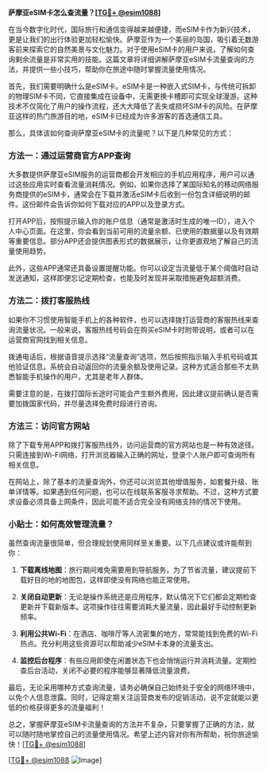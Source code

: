 **萨摩亚eSIM卡怎么查流量？[[TG💪+ @esim1088](https://t.me/s/esim1088)]**

在当今数字化时代，国际旅行和通信变得越来越便捷，而eSIM卡作为新兴技术，更是让我们的出行体验更加轻松愉快。萨摩亚作为一个美丽的岛国，吸引着无数游客前来探索它的自然美景与文化魅力。对于使用eSIM卡的用户来说，了解如何查询剩余流量是非常实用的技能。这篇文章将详细讲解萨摩亚eSIM卡流量查询的方法，并提供一些小技巧，帮助你在旅途中随时掌握流量使用情况。

首先，我们需要明确什么是eSIM卡。eSIM卡是一种嵌入式SIM卡，与传统可拆卸的物理SIM卡不同，它直接集成在设备中，无需更换卡槽即可实现全球漫游。这种技术不仅简化了用户的操作流程，还大大降低了丢失或损坏SIM卡的风险。在萨摩亚这样的热门旅游目的地，eSIM卡已经成为许多游客的首选通信工具。

那么，具体该如何查询萨摩亚eSIM卡的流量呢？以下是几种常见的方式：

### 方法一：通过运营商官方APP查询

大多数提供萨摩亚eSIM服务的运营商都会开发相应的手机应用程序，用户可以通过这些应用实时查看流量消耗情况。例如，如果你选择了某国际知名的移动网络服务商提供的eSIM卡，通常会在下载并激活eSIM卡后收到一份包含详细说明的邮件。这份邮件会告诉你如何下载对应的APP以及登录方式。

打开APP后，按照提示输入你的账户信息（通常是激活时生成的唯一ID），进入个人中心页面。在这里，你会看到当前可用的流量余额、已使用的数据量以及有效期等重要信息。部分APP还会提供图表形式的数据展示，让你更直观地了解自己的流量使用趋势。

此外，这些APP通常还具备设置提醒功能。你可以设定当流量低于某个阈值时自动发送通知，这样即便忘记定期检查，也能及时发现并采取措施避免超额消费。

### 方法二：拨打客服热线

如果你不习惯使用智能手机上的各种软件，也可以选择拨打运营商的客服热线来查询流量状况。一般来说，客服热线号码会在购买eSIM卡时附带说明，或者可以在运营商官网找到相关信息。

拨通电话后，根据语音提示选择“流量查询”选项，然后按照指示输入手机号码或其他验证信息。系统会自动返回你的流量余额及使用记录。这种方式适合那些不太熟悉智能手机操作的用户，尤其是老年人群体。

需要注意的是，在拨打国际长途时可能会产生额外费用，因此建议提前确认是否需要加拨国家代码，并尽量选择免费时段进行咨询。

### 方法三：访问官方网站

除了下载专用APP和拨打客服热线外，访问运营商的官方网站也是一种有效途径。只需连接到Wi-Fi网络，打开浏览器输入正确的网址，登录个人账户即可查询所有相关信息。

在网站上，除了基本的流量查询外，你还可以浏览其他增值服务，如套餐升级、账单详情等。如果遇到任何问题，也可以在线联系客服寻求帮助。不过，这种方式要求设备必须具备上网条件，因此可能不适合完全没有网络支持的情况下使用。

### 小贴士：如何高效管理流量？

虽然查询流量很简单，但合理规划使用同样至关重要。以下几点建议或许能帮到你：

1. **下载离线地图**：旅行期间难免需要用到导航服务，为了节省流量，建议提前下载好目的地的地图包，这样即使没有网络也能正常使用。
   
2. **关闭自动更新**：无论是操作系统还是应用程序，默认情况下它们都会定期检查更新并下载新版本。这项操作往往需要消耗大量流量，因此最好手动控制更新频率。

3. **利用公共Wi-Fi**：在酒店、咖啡厅等人流密集的地方，常常能找到免费的Wi-Fi热点。充分利用这些资源可以帮助减少eSIM卡本身的流量支出。

4. **监控后台程序**：有些应用即使在闲置状态下也会悄悄运行并消耗流量。定期检查后台活动，关闭不必要的程序能够显著降低流量浪费。

最后，无论采用哪种方式查询流量，请务必确保自己始终处于安全的网络环境中，以免个人信息泄露。同时，记得定期关注运营商发布的促销活动，说不定就能以更低的价格获得更多的流量福利！

总之，掌握萨摩亚eSIM卡流量查询的方法并不复杂，只要掌握了正确的方法，就可以随时随地掌控自己的流量使用情况。希望上述内容对你有所帮助，祝你旅途愉快！[[TG💪+ @esim1088](https://t.me/s/esim1088)]

[[TG💪+ @esim1088](https://t.me/s/esim1088) ![Image](https://i.postimg.cc/4NQfJmqS/Snipaste-2025-05-13-00-14-12.png)]